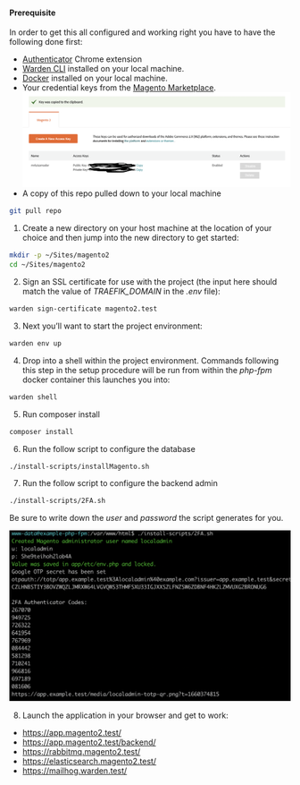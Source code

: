 
#### Prerequisite
In order to get this all configured and working right you have to have the following done first:

- [Authenticator](https://chrome.google.com/webstore/detail/authenticator/bhghoamapcdpbohphigoooaddinpkbai) Chrome extension
- [Warden CLI](https://docs.warden.dev/installing.html) installed on your local machine.
- [Docker](https://www.docker.com/) installed on your local machine.
- Your credential keys from the [Magento Marketplace](https://marketplace.magento.com/).
  ![Marketplace keys](./_images/marketplacekeys.png "Marketplace keys")
- A copy of this repo pulled down to your local machine
```bash
git pull repo
```

1. Create a new directory on your host machine at the location of your choice and then jump into the new directory to get started:
```bash
mkdir -p ~/Sites/magento2
cd ~/Sites/magento2
```

2. Sign an SSL certificate for use with the project (the input here should match the value of *TRAEFIK_DOMAIN* in the *.env* file):
```bash
warden sign-certificate magento2.test
```

3. Next you’ll want to start the project environment:
```bash
warden env up
```

4. Drop into a shell within the project environment. Commands following this step in the setup procedure will be run from within the *php-fpm* docker container this launches you into:
```bash
warden shell
```

5. Run composer install
```bash
composer install
```

6. Run the follow script to configure the database
```bash
./install-scripts/installMagento.sh
```

7. Run the follow script to configure the backend admin 
```bash
./install-scripts/2FA.sh
```
Be sure to write down the *user* and *password* the script generates for you.

![Security Image](./_images/sercurity.png "Security Image")

8. Launch the application in your browser and get to work:

- https://app.magento2.test/
- https://app.magento2.test/backend/
- https://rabbitmq.magento2.test/
- https://elasticsearch.magento2.test/
- https://mailhog.warden.test/
